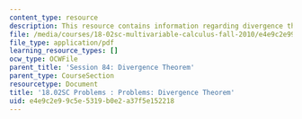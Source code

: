 ```yaml
---
content_type: resource
description: This resource contains information regarding divergence theorem.
file: /media/courses/18-02sc-multivariable-calculus-fall-2010/e4e9c2e99c5e5319b0e2a37f5e152218_MIT18_02SC_pb_84_quest.pdf
file_type: application/pdf
learning_resource_types: []
ocw_type: OCWFile
parent_title: 'Session 84: Divergence Theorem'
parent_type: CourseSection
resourcetype: Document
title: '18.02SC Problems : Problems: Divergence Theorem'
uid: e4e9c2e9-9c5e-5319-b0e2-a37f5e152218
---
```

